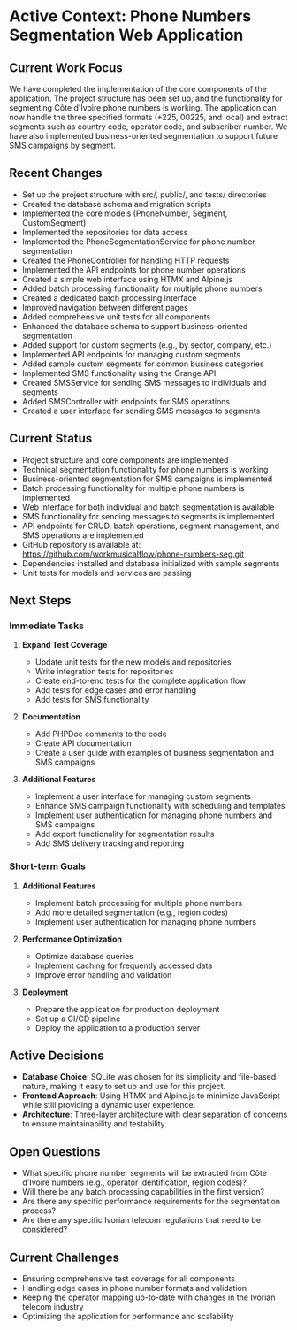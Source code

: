 # Active Context: Phone Numbers Segmentation Web Application

## Current Work Focus

We have completed the implementation of the core components of the application. The project structure has been set up, and the functionality for segmenting Côte d'Ivoire phone numbers is working. The application can now handle the three specified formats (+225, 00225, and local) and extract segments such as country code, operator code, and subscriber number. We have also implemented business-oriented segmentation to support future SMS campaigns by segment.

## Recent Changes

- Set up the project structure with src/, public/, and tests/ directories
- Created the database schema and migration scripts
- Implemented the core models (PhoneNumber, Segment, CustomSegment)
- Implemented the repositories for data access
- Implemented the PhoneSegmentationService for phone number segmentation
- Created the PhoneController for handling HTTP requests
- Implemented the API endpoints for phone number operations
- Created a simple web interface using HTMX and Alpine.js
- Added batch processing functionality for multiple phone numbers
- Created a dedicated batch processing interface
- Improved navigation between different pages
- Added comprehensive unit tests for all components
- Enhanced the database schema to support business-oriented segmentation
- Added support for custom segments (e.g., by sector, company, etc.)
- Implemented API endpoints for managing custom segments
- Added sample custom segments for common business categories
- Implemented SMS functionality using the Orange API
- Created SMSService for sending SMS messages to individuals and segments
- Added SMSController with endpoints for SMS operations
- Created a user interface for sending SMS messages to segments

## Current Status

- Project structure and core components are implemented
- Technical segmentation functionality for phone numbers is working
- Business-oriented segmentation for SMS campaigns is implemented
- Batch processing functionality for multiple phone numbers is implemented
- Web interface for both individual and batch segmentation is available
- SMS functionality for sending messages to segments is implemented
- API endpoints for CRUD, batch operations, segment management, and SMS operations are implemented
- GitHub repository is available at: https://github.com/workmusicalflow/phone-numbers-seg.git
- Dependencies installed and database initialized with sample segments
- Unit tests for models and services are passing

## Next Steps

### Immediate Tasks

1. **Expand Test Coverage**

   - Update unit tests for the new models and repositories
   - Write integration tests for repositories
   - Create end-to-end tests for the complete application flow
   - Add tests for edge cases and error handling
   - Add tests for SMS functionality

2. **Documentation**

   - Add PHPDoc comments to the code
   - Create API documentation
   - Create a user guide with examples of business segmentation and SMS campaigns

3. **Additional Features**
   - Implement a user interface for managing custom segments
   - Enhance SMS campaign functionality with scheduling and templates
   - Implement user authentication for managing phone numbers and SMS campaigns
   - Add export functionality for segmentation results
   - Add SMS delivery tracking and reporting

### Short-term Goals

1. **Additional Features**

   - Implement batch processing for multiple phone numbers
   - Add more detailed segmentation (e.g., region codes)
   - Implement user authentication for managing phone numbers

2. **Performance Optimization**

   - Optimize database queries
   - Implement caching for frequently accessed data
   - Improve error handling and validation

3. **Deployment**
   - Prepare the application for production deployment
   - Set up a CI/CD pipeline
   - Deploy the application to a production server

## Active Decisions

- **Database Choice**: SQLite was chosen for its simplicity and file-based nature, making it easy to set up and use for this project.
- **Frontend Approach**: Using HTMX and Alpine.js to minimize JavaScript while still providing a dynamic user experience.
- **Architecture**: Three-layer architecture with clear separation of concerns to ensure maintainability and testability.

## Open Questions

- What specific phone number segments will be extracted from Côte d'Ivoire numbers (e.g., operator identification, region codes)?
- Will there be any batch processing capabilities in the first version?
- Are there any specific performance requirements for the segmentation process?
- Are there any specific Ivorian telecom regulations that need to be considered?

## Current Challenges

- Ensuring comprehensive test coverage for all components
- Handling edge cases in phone number formats and validation
- Keeping the operator mapping up-to-date with changes in the Ivorian telecom industry
- Optimizing the application for performance and scalability
